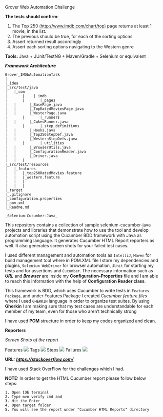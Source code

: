 Grover Web Automation Challenge

**The tests should confirm:**
1. The Top 250 (http://www.imdb.com/chart/top) page returns at least 1 movie, in the list.
2. The previous should be true, for each of the sorting options
3. Assert returned result accordingly
4. Assert each sorting options navigating to the Western genre

**Tools:**
   Java + JUnit/TestNG + Maven/Gradle + Selenium or equivalent


***Framework Architecture***

    Grover_IMDbAutomationTask
    |
    |_idea
    |_src/test/java
    |	|_com
    |       |    |_imdb
    |       |       |_pages
    |	|	   |_BasePage.java
    |	|	   |_TopRatedMoviesPage.java
    |	|	   |_WesterPage.java
    |       |       |_runners
    |	|	   |_CukesRunner.java
    |       |       |_step_definitions
    |	|	   |_Hooks.java
    |	|	   |_Top250StepDef.java
    |	|	   |_WesternStepDefs.java
    |       |       |_utilities
    |	|	   |_BrowserUtils.java
    |	|	   |_ConfigurationReader.java
    |	|	   |_Driver.java
    |   |   |   
    |_src/test/resources
    |	|_features
    |	|	|_top250RatedMovies.feature
    |	|	|_western.feature
    |   |   |
    |   |   |
    |_target
    |_.gitignore
    |_configuration.properties
    |_pom.xml
    |_ReadMe.md


`_Selenium-Cucumber-Java_ `

This repository contains a collection of sample selenium-cucumber-java projects and libraries that demonstrate how to use the tool and develop automation script using the Cucumber BDD framework with Java as programming language. It generates Cucumber HTML Report reporters as well. It also generates screen shots for your failed test cases.

I used different management and automation tools as `IntelliJ`, `Maven` for build management tool where in POM.XML file I store my dependencies and plugins, `Selenium WebDriver` for browser automation, `JUnit` for starting my tests and for assertions and `Cucumber`.
The necessary information such as _**URL**_ and **_Browser_** are inside my **Configuration-Properties** file and I am able to reach this information with the help of **Configuration Reader class**.

This framework is BDD, which uses Cucumber to write tests in `Features Package`, and under Features Package I created _Cucumber feature files_ where I used `GHERKIN` language in order to organize test suites. By using **Gherkin** I am making sure that my test cases are understandable for each member of my team, even for those who aren’t technically strong

I have used **POM** structure in order to keep my codes organized and clean.

**Reporters**

_Screen Shots of the report_

Features
![](../../Desktop/Feature.png)
Tags
![](../../Desktop/Tags.png)
Steps
![](../../Desktop/Steps.png)
Failures
![](../../Desktop/Failures.png)


**URL:** _**https://stackoverflow.com/**_ 

I have used Stack OverFlow  for the challenges which I had. 

**NOTE:**
In order to get the HTML Cucumber report please follow below steps:

    1. Open IDE terminal 
    2. Type mvn verify cmd and  
    3. Hit the Enter
    4. Open target folder 
    5. You will see the report under "Cucumber HTML Reports" directory


